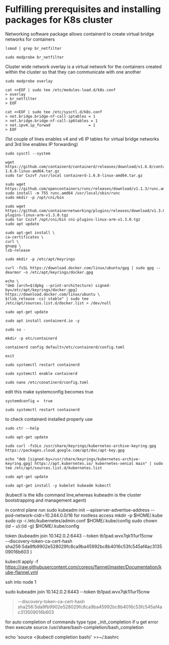 # Fulfilling prerequisites and installing packages for K8s cluster 
Networking software package allows containerd to create virtual bridge networks for containers

    lsmod | grep br_netfilter
    
    sudo modprobe br_netfilter
Cluster wide network overlay is a virtual network for the containers created within the cluster so that they can communicate with one another

    sudo modprobe overlay
    
    cat <<EOF | sudo tee /etc/modules-load.d/k8s.conf
    > overlay
    > br_netfilter 
    > EOF

    cat <<EOF | sudo tee /etc/sysctl.d/k8s.conf
    > net.bridge.bridge-nf-call-iptables = 1
    > net.bridge.bridge-nf-call-ip6tables = 1
    > net.ipv4.ip_forwad                 = 1
    > EOF
(1st couple of lines enables v4 and v6 IP tables for virtual bridge networks and 3rd line enables IP forwarding)

    sudo sysctl --system
  
    wget https://github.com/containerd/containerd/releases/download/v1.6.8/containerd-1.6.8-linux-amd64.tar.gz
    sudo tar Cxzvf /usr/local containerd-1.6.8-linux-amd64.tar.gz

    sudo wget https://github.com/opencontainers/runc/releases/download/v1.1.3/runc.amd64
    sudo install -m 755 runc.amd64 /usr/local/sbin/runc
    sudo mkdir -p /opt/cni/bin
   
    sudo wget https://github.com/containernetworking/plugins/releases/download/v1.3.0/cni-plugins-linux-arm-v1.3.0.tgz
    sudo tar Cxzvf /opt/cni/bin cni-plugins-linux-arm-v1.3.0.tgz
    sudo apt update
    
    sudo apt-get install \
    ca-certificates \
    curl \
    gnupg \
    lsb-release

    sudo mkdir -p /etc/apt/keyrings
    
    curl -fsSL https://download.docker.com/linux/ubuntu/gpg | sudo gpg --dearmor -o /etc/apt/keyrings/docker.gpg

    echo \
    "deb [arch=$(dpkg --print-architecture) signed-by=/etc/apt/keyrings/docker.gpg] https://download.docker.com/linux/ubuntu \
    $(lsb_release -cs) stable" | sudo tee /etc/apt/sources.list.d/docker.list > /dev/null

    sudo apt-get update

    sudo apt install containerd.io -y

    sudo su -
    
    mkdir -p etc/containerd
    
    containerd config default>/etc/containerd/config.toml

    exit
    
    sudo systemctl restart containerd
 
    sudo systemctl enable containerd

    sudo nano /etc/conatinerd/config.toml
edit this make systemconfig becomes true

    systemdconfig =  true

    sudo systemctl restart containerd
to check containerd installed properly use 
 
    sudo ctr --help

    sudo apt-get update
    
    sudo curl -fsSLo /usr/share/keyrings/kubernetes-archive-keyring.gpg https://packages.cloud.google.com/apt/doc/apt-key.gpg

    echo "deb [signed-by=/usr/share/keyrings/kubernetes-archive-keyring.gpg] https://apt.kubernetes.io/ kubernetes-xenial main" | sudo tee /etc/apt/sources.list.d/kubernetes.list 

    sudo apt-get update

    sudo apt-get install -y kubelet kubeadm kubectl
(kubectl is the k8s command line,whereas kubeadm is the cluster bootstrapping and management agent)

in control plane run 
sudo kubeadm init --apiserver-advertise-address <internal ip of controlplane> --pod-network-cidr=10.244.0.0/16
for rootless access
  mkdir -p $HOME/.kube
  sudo cp -i /etc/kubernetes/admin.conf $HOME/.kube/config
  sudo chown $(id -u):$(id -g) $HOME/.kube/config

token (kubeadm join 10.142.0.2:6443 --token tb1pad.wvx7qk1l1ur15cnw \
        --discovery-token-ca-cert-hash sha256:5da9fb9902e528029fc8ca9ba45992bc8b4016c53fc545af4ac313509016b603 
        )

kubectl apply -f https://raw.githubusercontent.com/coreos/flannel/master/Documentation/kube-flannel.yml


ssh into node 1 

 sudo kubeadm join 10.142.0.2:6443 --token tb1pad.wvx7qk1l1ur15cnw 
 > --discovery-token-ca-cert-hash sha256:5da9fb9902e528029fc8ca9ba45992bc8b4016c53fc545af4ac313509016b603 



for auto completion of commands type
type _init_completion
if u get error then execute 
source /usr/share/bash-completion/bash_completion

 echo 'source <(kubectl completion bash)' >>~/.bashrc
